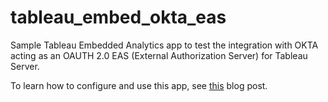 # tableau_embed_okta_eas

Sample Tableau Embedded Analytics app to test the integration with OKTA acting as an OAUTH 2.0 EAS (External Authorization Server) for Tableau Server.

To learn how to configure and use this app, see [this] blog post.

[this]: https://medium.com/@alexeskinasy/configuring-okta-as-an-external-authorization-server-to-enable-sso-for-tableau-embedded-analytics-9be078ebd1fa
